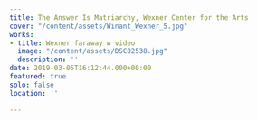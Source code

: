 ```yaml
---
title: The Answer Is Matriarchy, Wexner Center for the Arts
cover: "/content/assets/Winant_Wexner_5.jpg"
works:
- title: Wexner faraway w video
  image: "/content/assets/DSC02538.jpg"
  description: ''
date: 2019-03-05T16:12:44.000+00:00
featured: true
solo: false
location: ''

---
```

